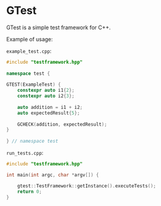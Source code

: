 
# GTest

GTest is a simple test framework for C++.

Example of usage: 

`example_test.cpp`:

```cpp
#include "testframework.hpp"
 
namespace test {
 
GTEST(ExampleTest) {
    constexpr auto i1{2};
    constexpr auto i2{3};
 
    auto addition = i1 + i2;
    auto expectedResult{5};
 
    GCHECK(addition, expectedResult);
}
 
} // namespace test
```

`run_tests.cpp`:

```cpp
#include "testframework.hpp"

int main(int argc, char *argv[]) {

    gtest::TestFramework::getInstance().executeTests();
    return 0;
}
```
